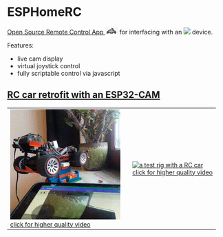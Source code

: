 # ESPHomeRC

<a href="https://github.com/rnauber/ESPHomeRC">Open Source Remote Control App <img src="https://raw.githubusercontent.com/rnauber/ESPHomeRC/master/logo3.png" height="16" ></a> for interfacing with an <a href="https://esphome.io/"><img src="https://esphome.io/_images/logo-text.png" height="16" ></a> device.

Features:

* live cam display
* virtual joystick control
* fully scriptable control via javascript


## [RC car retrofit with an ESP32-CAM](https://github.com/rnauber/ESPHomeRC-RetrofitCar) 

|   |   |   |
|---|---|---|
| [![a test rig with a RC car](https://raw.githubusercontent.com/rnauber/ESPHomeRC-RetrofitCar/master/media/testrig.gif "a test rig with a RC car")<br> click for higher quality video](https://raw.githubusercontent.com/rnauber/ESPHomeRC-RetrofitCar/master/media/testrig.mp4)  |   |   [![a test rig with a RC car](https://raw.githubusercontent.com/rnauber/ESPHomeRC-RetrofitCar/master/media/drive.gif "test drive")<br> click for higher quality video](https://raw.githubusercontent.com/rnauber/ESPHomeRC-RetrofitCar/master/media/drive.mp4)|





